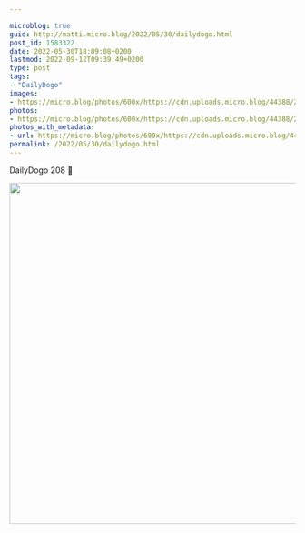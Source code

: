 ```yaml
---

microblog: true
guid: http://matti.micro.blog/2022/05/30/dailydogo.html
post_id: 1583322
date: 2022-05-30T18:09:08+0200
lastmod: 2022-09-12T09:39:49+0200
type: post
tags:
- "DailyDogo"
images:
- https://micro.blog/photos/600x/https://cdn.uploads.micro.blog/44388/2022/cd2c52e35d.jpg
photos:
- https://micro.blog/photos/600x/https://cdn.uploads.micro.blog/44388/2022/cd2c52e35d.jpg
photos_with_metadata:
- url: https://micro.blog/photos/600x/https://cdn.uploads.micro.blog/44388/2022/cd2c52e35d.jpg
permalink: /2022/05/30/dailydogo.html
---
```

DailyDogo 208 🐶

<img src="/media/uploads/2022/cd2c52e35d.jpg" width="600" height="600" alt="" />
